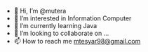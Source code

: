 - 👋 Hi, I’m @mutera
- 👀 I’m interested in Information Computer
- 🌱 I’m currently learning Java
- 💞️ I’m looking to collaborate on ...
- 📫 How to reach me mtesyar98@gmail.com

<!---
mutera/mutera is a ✨ special ✨ repository because its `README.md` (this file) appears on your GitHub profile.
You can click the Preview link to take a look at your changes.
--->

